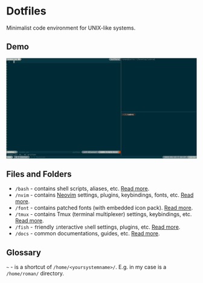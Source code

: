 # Dotfiles

Minimalist code environment for UNIX-like systems.

## Demo

<img src="./DEMO.gif" align="center" />

## Files and Folders

- `/bash` - contains shell scripts, aliases, etc. [Read more](bash/README.md).
- `/nvim` - contains [Neovim](https://neovim.io/) settings, plugins, keybindings, fonts, etc. [Read more](nvim/README.md).
- `/font` - contains patched fonts (with embedded icon pack). [Read more](fonts/README.md).
- `/tmux` - contains Tmux (terminal multiplexer) settings, keybindings, etc. [Read more](tmux/README.md).
- `/fish` - `f`riendly `i`nteractive `sh`ell settings, plugins, etc. [Read more](fish/README.md).
- `/docs` - common documentations, guides, etc. [Read more](docs/).

## Glossary

`~` - is a shortcut of `/home/<yoursystemname>/`. E.g. in my case is a `/home/roman/` directory.
